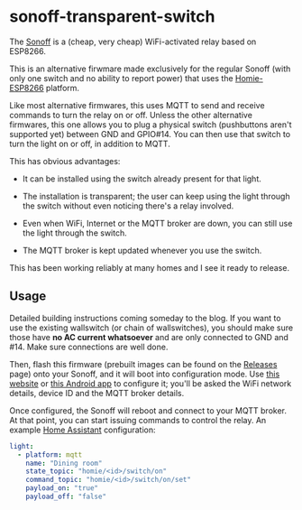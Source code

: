 # sonoff-transparent-switch

The [Sonoff][] is a (cheap, very cheap) WiFi-activated relay based on ESP8266.

This is an alternative firwmare made exclusively for the regular Sonoff (with
only one switch and no ability to report power) that uses the [Homie-ESP8266][]
platform.

Like most alternative firmwares, this uses MQTT to send and receive commands
to turn the relay on or off. Unless the other alternative firmwares, this one
allows you to plug a physical switch (pushbuttons aren't supported yet) between
GND and GPIO#14. You can then use that switch to turn the light on or off,
in addition to MQTT.

This has obvious advantages:

 - It can be installed using the switch already present for that light.

 - The installation is transparent; the user can keep using the light through
   the switch without even noticing there's a relay involved.

 - Even when WiFi, Internet or the MQTT broker are down, you can still use the
   light through the switch.

 - The MQTT broker is kept updated whenever you use the switch.

This has been working reliably at many homes and I see it ready to release.

## Usage

Detailed building instructions coming someday to the blog. If you want to use
the existing wallswitch (or chain of wallswitches), you should make sure those
have **no AC current whatsoever** and are only connected to GND and #14. Make
sure connections are well done.

Then, flash this firmware (prebuilt images can be found on the [Releases][]
page) onto your Sonoff, and it will boot into configuration mode. Use [this
website](http://setup.homie-esp8266.marvinroger.fr) or
[this Android app](https://build.phonegap.com/apps/1906578/share) to
configure it; you'll be asked the WiFi network details, device ID and the MQTT
broker details.

Once configured, the Sonoff will reboot and connect to your MQTT broker.
At that point, you can start issuing commands to control the relay.
An example [Home Assistant][] configuration:

~~~ yaml
light:
  - platform: mqtt
    name: "Dining room"
    state_topic: "homie/<id>/switch/on"
    command_topic: "homie/<id>/switch/on/set"
    payload_on: "true"
    payload_off: "false"
~~~



[Homie-ESP8266]: https://github.com/marvinroger/homie-esp8266
[Sonoff]: https://itead.cc/sonoff-wifi-wireless-switch.html
[Releases]: https://github.com/jmendeth/sonoff-transparent-switch/releases
[Home Assistant]: https://home-assistant.io
